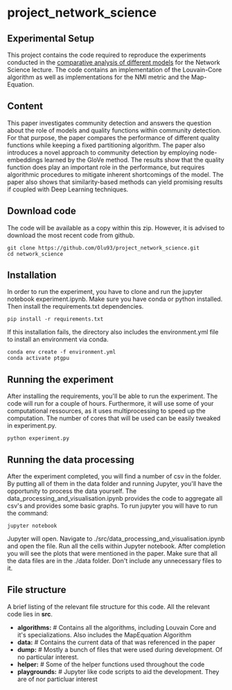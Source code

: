 # project_network_science

## Experimental Setup
This project contains the code required to reproduce the experiments conducted in the [comparative analysis of different models](./paper/project_network_science.pdf) for the Network Science lecture. The code contains an implementation of the Louvain-Core algorithm as well as implementations for the NMI metric and the Map-Equation.

## Content
This paper investigates community detection and answers the question about the role of models and quality functions within community detection. For that purpose, the paper compares the performance of different quality functions while keeping a fixed partitioning algorithm. The paper also introduces a novel approach to community detection by employing node-embeddings learned by the GloVe method. The results show that the quality function does play an important role in the performance, but requires algorithmic procedures to mitigate inherent shortcomings of the model. The paper also shows that similarity-based methods can yield promising results if coupled with Deep Learning techniques. 

## Download code
The code will be available as a copy within this zip. However, it is advised to download the most recent code from github.
```console
git clone https://github.com/Olu93/project_network_science.git
cd network_science
```

## Installation
In order to run the experiment, you have to clone and run the jupyter notebook experiment.ipynb. Make sure you have conda or python installed. Then install the requirements.txt dependencies.

```console
pip install -r requirements.txt
```

If this installation fails, the directory also includes the environment.yml file to install an environment via conda.

```console
conda env create -f environment.yml
conda activate ptgpu
```


## Running the experiment
After installing the requirements, you'll be able to run the experiment. The code will run for a couple of hours. Furthermore, it will use some of your computational ressources, as it uses multiprocessing to speed up the computation. The number of cores that will be used can be easily tweaked in experiment.py.

```console
python experiment.py
```

## Running the data processing
After the experiment completed, you will find a number of csv in the folder. By putting all of them in the data folder and running Jupyter, you'll have the opportunity to process the data yourself. The data_processing_and_visualisation.ipynb provides the code to aggregate all csv's and provides some basic graphs. To run jupyter you will have to run the command:
```console
jupyter notebook
```
Jupyter will open. Navigate to ./src/data_processing_and_visualisation.ipynb and open the file. Run all the cells within Jupyter notebook.  After completion you will see the plots that were mentioned in the paper. Make sure that all the data files are in the ./data folder. Don't include any unnecessary files to it.


## File structure
A brief listing of the relevant file structure for this code. All the relevant code lies in **src**.
- **algorithms:** # Contains all the algorithms, including Louvain Core and it's specializations. Also includes the MapEquation Algorithm
- **data:** # Contains the current data of that was referenced in the paper
- **dump:** # Mostly a bunch of files that were used during development. Of no particular interest.
- **helper:** # Some of the helper functions used throughout the code
- **playgrounds:** # Jupyter like code scripts to aid the development. They are of nor particluar interest

